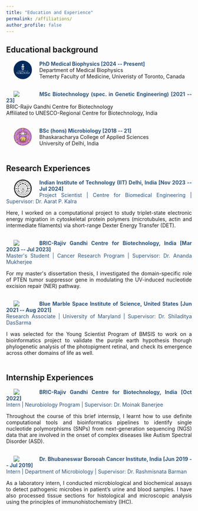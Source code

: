 ```yaml
---
title: "Education and Experience"
permalink: /affiliations/
author_profile: false
---
```

<style> body {text-align: justify} </style> <!-- Justify text. -->

## Educational background
<img src="/images/logo-uoft.png"
    width="50"
    hspace="20"
    align="left"> <span style="color:#2B547E">**PhD Medical Biophysics [2024 -- Present]**</span> <br>
    <span> Department of Medical Biophysics </span> <br>
    <span> Temerty Faculty of Medicine, Univeristy of Toronto, Canada </span> <br> <br>

<img src="/images/logo_rgcb.png"
    width="50"
    hspace="20"
    align="left"> <span style="color:#2B547E">**MSc Biotechnology (spec. in Genetic Engineering) [2021 -- 23]**</span> <br>
    <span> BRIC-Rajiv Gandhi Centre for Biotechnology </span> <br>
    <span> Affiliated to UNESCO-Regional Centre for Biotechnology, India </span> <br> <br>

<img src="/images/logo_du.png"
    width="50"
    hspace="20"
    align="left"> <span style="color:#2B547E">**BSc (hons) Microbiology [2018 -- 21]**</span> <br>
    <span> Bhaskaracharya College of Applied Sciences </span> <br>
    <span> University of Delhi, India </span> <br> <br>

## Research Experiences
<img src="/images/logo-iitd-new.png"
    width="50"
    hspace="20"
    align="left"> <span style="color:#2B547E">**Indian Institute of Technology (IIT) Delhi, India [Nov 2023 -- Jul 2024]**</span> <br>
    <span style="color:#2B547E"> Project Scientist | Centre for Biomedical Engineering | Supervisor: Dr. Aarat P. Kalra </span> <br>

Here, I worked on a computational project to study triplet-state electronic energy migration in cytoskeletal protein polymers (microtubules, actin and intermediate filaments) via short-range Dexter Energy Transfer (DET).
<br><br>

<img src="/images/logo_rgcb.png"
    width="50"
    hspace="20"
    align="left"> <span style="color:#2B547E">**BRIC-Rajiv Gandhi Centre for Biotechnology, India [Mar 2023 -- Jul 2023]**</span> <br> 
    <span style="color:#2B547E"> Master's Student | Cancer Research Program | Supervisor: Dr. Ananda Mukherjee </span> <br>

For my master's dissertation thesis, I investigated the domain-specific role of PTEN tumor suppressor gene in modulating the UV-induced nucleotide excision repair (NER) pathway.
<br><br>

<img src="/images/logo_bmsis.png"
    width="50"
    hspace="20"
    align="left"> <span style="color:#2B547E">**Blue Marble Space Institute of Science, United States [Jun 2021 -- Aug 2021]**</span> <br>
    <span style="color:#2B547E"> Research Associate | University of Maryland | Supervisor: Dr. Shiladitya DasSarma </span> <br>

I was selected for the Young Scientist Program of BMSIS to work on a bioinformatics project to validate the purple earth hypothesis thorugh phylogenetic analysis of the photopigment retinal, and check its emergence across other domains of life as well.
<br><br>

## Internship Experiences

<img src="/images/logo_rgcb.png"
    width="50"
    hspace="20"
    align="left"> <span style="color:#2B547E">**BRIC-Rajiv Gandhi Centre for Biotechnology, India [Oct 2022]**</span> <br>
    <span style="color:#2B547E"> Intern | Neurobiology Program | Supervisor: Dr. Moinak Banerjee </span> <br>

Throughout the course of this brief internsip, I learnt how to use definite computational tools and bioinformatics pipelines to identify single nucleotide polymorphisms (SNPs) from next-generation sequencing (NGS) data that are involved in the onset of complex diseases like Autism Spectral Disorder (ASD).
<br><br>

<img src="/images/logo_bbci.png"
    width="50"
    hspace="20"
    align="left"> <span style="color:#2B547E">**Dr. Bhubaneswar Borooah Cancer Institute, India [Jun 2019 -- Jul 2019]**</span> <br>
    <span style="color:#2B547E"> Intern | Department of Microbiology | Supervisor: Dr. Rashmisnata Barman </span> <br>

As a laboratory intern, I conducted microbiological and biochemical assays to detect pathogenic microbes in patient’s urine and blood samples. I have also processed tissue sections for histological and microscopic analysis using the principles of immunohistochemistry (IHC).
<br>
